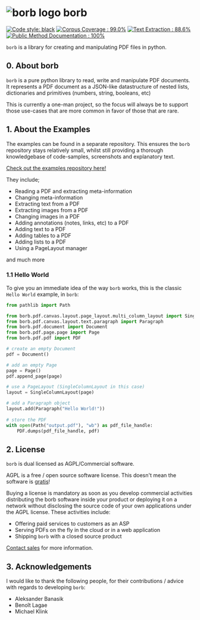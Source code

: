 
# ![borb logo](https://github.com/jorisschellekens/borb/raw/master/readme_img/logo/borb_64.png) borb


[![Code style: black](https://img.shields.io/badge/code%20style-black-000000.svg)](https://github.com/psf/black)
[![Corpus Coverage : 99.0%](https://img.shields.io/badge/corpus%20coverage-99.0%25-green)]()
[![Text Extraction : 88.6%](https://img.shields.io/badge/text%20extraction-88.6%25-orange)]()
[![Public Method Documentation : 100%](https://img.shields.io/badge/public%20method%20documentation-100%25-green)]()


`borb` is a library for creating and manipulating PDF files in python.

## 0. About borb

`borb` is a pure python library to read, write and manipulate PDF documents. 
It represents a PDF document as a JSON-like datastructure of nested lists, dictionaries and primitives (numbers, string, booleans, etc)

This is currently a one-man project, so the focus will always be to support those use-cases that are more common in favor of those that are rare.

## 1. About the Examples

The examples can be found in a separate repository.
This ensures the `borb` repository stays relatively small, whilst still providing a thorough knowledgebase of code-samples, screenshots and explanatory text.

[Check out the examples repository here!](https://github.com/jorisschellekens/borb-examples)

They include; 

- Reading a PDF and extracting meta-information
- Changing meta-information  
- Extracting text from a PDF
- Extracting images from a PDF
- Changing images in a PDF
- Adding annotations (notes, links, etc) to a PDF
- Adding text to a PDF
- Adding tables to a PDF
- Adding lists to a PDF
- Using a PageLayout manager

 and much more
 
### 1.1 Hello World

To give you an immediate idea of the way `borb` works, 
this is the classic `Hello World` example, in `borb`:

```python
from pathlib import Path

from borb.pdf.canvas.layout.page_layout.multi_column_layout import SingleColumnLayout
from borb.pdf.canvas.layout.text.paragraph import Paragraph
from borb.pdf.document import Document
from borb.pdf.page.page import Page
from borb.pdf.pdf import PDF

# create an empty Document
pdf = Document()

# add an empty Page
page = Page()
pdf.append_page(page)

# use a PageLayout (SingleColumnLayout in this case)
layout = SingleColumnLayout(page)

# add a Paragraph object
layout.add(Paragraph("Hello World!"))
    
# store the PDF
with open(Path("output.pdf"), "wb") as pdf_file_handle:
    PDF.dumps(pdf_file_handle, pdf)
```

## 2. License

`borb` is dual licensed as AGPL/Commercial software.

AGPL is a free / open source software license.
This doesn't mean the software is [gratis](https://en.wikipedia.org/wiki/Gratis_versus_libre)!

Buying a license is mandatory as soon as you develop commercial activities distributing the borb software inside your product or deploying it on a network without disclosing the source code of your own applications under the AGPL license. 
These activities include:

- Offering paid services to customers as an ASP
- Serving PDFs on the fly in the cloud or in a web application
- Shipping `borb` with a closed source product

[Contact sales](https://borbpdf.com/) for more information.

## 3. Acknowledgements

I would like to thank the following people, for their contributions / advice with regards to developing `borb`:
- Aleksander Banasik
- Benoît Lagae
- Michael Klink
